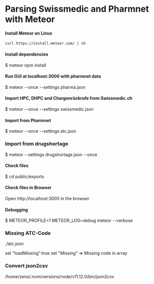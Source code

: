 # Parsing Swissmedic and Pharmnet with Meteor

#### Install Meteor on Linux
`curl https://install.meteor.com/ | sh`

#### Install dependencies
$ meteor npm install

#### Run GUI at localhost:3000 with pharmnet data
$ meteor --once --settings pharma.json

#### Import HPC, DHPC and Chargenrückrufe from Swissmedic.ch
$ meteor --once --settings swissmedic.json

#### Import from Pharmnet
$ meteor --once --settings atc.json   


### Import from drugshortage

$ meteor --settings drugshortage.json --once


#### Check files
$ cd public/exports

#### Check files in Browser
Open http://localhost:3000 in the browser

#### Debugging
$ METEOR_PROFILE=1 METEOR_LOG=debug meteor --verbose

### Missing ATC-Code
./atc.json

set "loadMissing":true
set "Missing" => Missing code in array

### Convert json2csv
/home/zeno/.nvm/versions/node/v11.12.0/bin/json2csv
